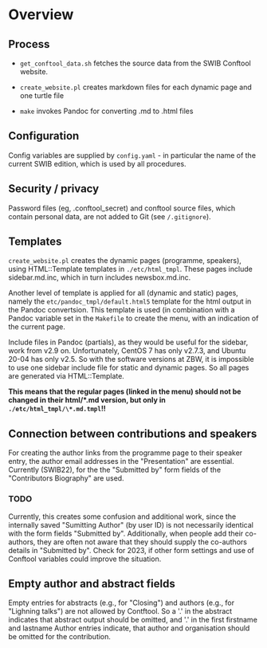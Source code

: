 # Overview

## Process

* `get_conftool_data.sh` fetches the source data from the SWIB Conftool website.

* `create_website.pl` creates markdown files for each dynamic page and one turtle file

* `make` invokes Pandoc for converting .md to .html files

## Configuration

Config variables are supplied by `config.yaml` - in particular the name of the
current SWIB edition, which is used by all procedures.

## Security / privacy

Password files (eg, .conftool_secret) and conftool source files, which contain
personal data, are not added to Git (see `/.gitignore`).

## Templates

`create_website.pl` creates the dynamic pages (programme, speakers), using
HTML::Template templates in `./etc/html_tmpl`. These pages include
sidebar.md.inc, which in turn includes newsbox.md.inc.

Another level of template is applied for all (dynamic and static) pages, namely
the `etc/pandoc_tmpl/default.html5` template for the html output in the Pandoc
convertsion. This template is used (in combination with a Pandoc variable set
in the `Makefile` to create the menu, with an indication of the current page.

Include files in Pandoc (partials), as they would be useful for the sidebar,
work from v2.9 on. Unfortunately, CentOS 7 has only v2.7.3, and Ubuntu 20-04
has only v2.5. So with the software versions at ZBW, it is impossible to use
one sidebar include file for static and dynamic pages. So all pages are
generated via HTML::Template.

**This means that the regular pages (linked in the menu) should not be changed
in their html/\*.md version, but only in `./etc/html_tmpl/\*.md.tmpl`!!**

## Connection between contributions and speakers

For creating the author links from the programme page to their speaker entry,
the author email addresses in the "Presentation" are essential. Currently
(SWIB22), for the the "Submitted by" form fields of the "Contributors
Biography" are used.

### TODO

Currently, this creates some confusion and additional work, since the
internally saved "Sumitting Author" (by user ID)  is not necessarily identical
with the form fields "Submitted by". Additionally, when people add their
co-authors, they are often not aware that they should supply the co-authors
details in "Submitted by". Check for 2023, if other form settings and use of 
Conftool variables could improve the situation.

## Empty author and abstract fields

Empty entries for abstracts (e.g., for "Closing") and authors (e.g., for
"Lighning talks") are not allowed by Contftool. So a '.' in the abstract
indicates that abstract output should be omitted, and '.' in the first
firstname and lastname Author entries indicate, that author and organisation
should be omitted for the contribution.

